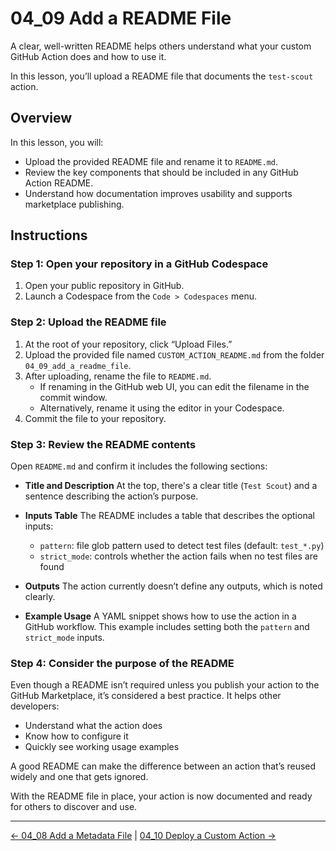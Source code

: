 # 04_09 Add a README File

A clear, well-written README helps others understand what your custom GitHub Action does and how to use it.

In this lesson, you’ll upload a README file that documents the `test-scout` action.


## Overview

In this lesson, you will:

- Upload the provided README file and rename it to `README.md`.
- Review the key components that should be included in any GitHub Action README.
- Understand how documentation improves usability and supports marketplace publishing.


## Instructions

### Step 1: Open your repository in a GitHub Codespace

1. Open your public repository in GitHub.
2. Launch a Codespace from the `Code > Codespaces` menu.

### Step 2: Upload the README file

1. At the root of your repository, click “Upload Files.”
2. Upload the provided file named `CUSTOM_ACTION_README.md` from the folder `04_09_add_a_readme_file`.
3. After uploading, rename the file to `README.md`.
   - If renaming in the GitHub web UI, you can edit the filename in the commit window.
   - Alternatively, rename it using the editor in your Codespace.
4. Commit the file to your repository.

### Step 3: Review the README contents

Open `README.md` and confirm it includes the following sections:

- **Title and Description**
  At the top, there's a clear title (`Test Scout`) and a sentence describing the action’s purpose.

- **Inputs Table**
  The README includes a table that describes the optional inputs:
  - `pattern`: file glob pattern used to detect test files (default: `test_*.py`)
  - `strict_mode`: controls whether the action fails when no test files are found

- **Outputs**
  The action currently doesn’t define any outputs, which is noted clearly.

- **Example Usage**
  A YAML snippet shows how to use the action in a GitHub workflow. This example includes setting both the `pattern` and `strict_mode` inputs.

### Step 4: Consider the purpose of the README

Even though a README isn’t required unless you publish your action to the GitHub Marketplace, it’s considered a best practice. It helps other developers:

- Understand what the action does
- Know how to configure it
- Quickly see working usage examples

A good README can make the difference between an action that’s reused widely and one that gets ignored.


With the README file in place, your action is now documented and ready for others to discover and use.

<!-- FooterStart -->
---
[← 04_08 Add a Metadata File](../04_08_add_a_metadata_file/README.md) | [04_10 Deploy a Custom Action →](../04_10_deploy_a_custom_action/README.md)
<!-- FooterEnd -->
